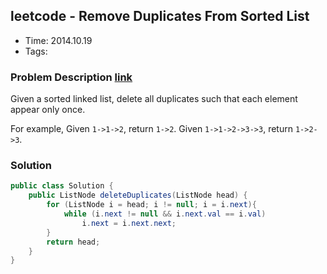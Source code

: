 ## leetcode - Remove Duplicates From Sorted List
- Time: 2014.10.19
- Tags: 

### Problem Description [link][1]
Given a sorted linked list, delete all duplicates such that each element appear only once.

For example,
Given `1->1->2`, return `1->2`.
Given `1->1->2->3->3`, return `1->2->3`.

### Solution
```java
public class Solution {
    public ListNode deleteDuplicates(ListNode head) {
        for (ListNode i = head; i != null; i = i.next){
            while (i.next != null && i.next.val == i.val)
                i.next = i.next.next;
        }
        return head;
    }
}
```

[1]: https://oj.leetcode.com/problems/remove-duplicates-from-sorted-list/ "remove-duplicates-from-sorted-list"

